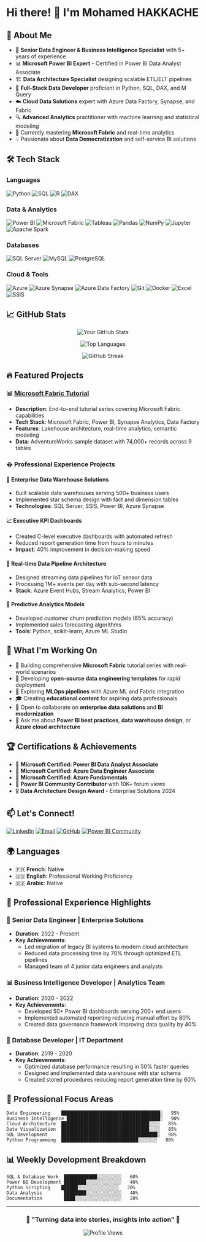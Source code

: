 # Hi there! 👋 I'm Mohamed HAKKACHE

## 🚀 About Me
- 💼 **Senior Data Engineer & Business Intelligence Specialist** with 5+ years of experience
- 📊 **Microsoft Power BI Expert** - Certified in Power BI Data Analyst Associate
- 🏗️ **Data Architecture Specialist** designing scalable ETL/ELT pipelines
- 🐍 **Full-Stack Data Developer** proficient in Python, SQL, DAX, and M Query
- ☁️ **Cloud Data Solutions** expert with Azure Data Factory, Synapse, and Fabric
- 🔍 **Advanced Analytics** practitioner with machine learning and statistical modeling
- 🌱 Currently mastering **Microsoft Fabric** and real-time analytics
- 💡 Passionate about **Data Democratization** and self-service BI solutions

## 🛠️ Tech Stack

### Languages
![Python](https://img.shields.io/badge/-Python-3776AB?style=flat-square&logo=python&logoColor=white)
![SQL](https://img.shields.io/badge/-SQL-336791?style=flat-square&logo=postgresql&logoColor=white)
![R](https://img.shields.io/badge/-R-276DC3?style=flat-square&logo=r&logoColor=white)
![DAX](https://img.shields.io/badge/-DAX-F2C811?style=flat-square&logo=powerbi&logoColor=black)

### Data & Analytics
![Power BI](https://img.shields.io/badge/-Power%20BI-F2C811?style=flat-square&logo=powerbi&logoColor=black)
![Microsoft Fabric](https://img.shields.io/badge/-Microsoft%20Fabric-0078D4?style=flat-square&logo=microsoft&logoColor=white)
![Tableau](https://img.shields.io/badge/-Tableau-E97627?style=flat-square&logo=tableau&logoColor=white)
![Pandas](https://img.shields.io/badge/-Pandas-150458?style=flat-square&logo=pandas&logoColor=white)
![NumPy](https://img.shields.io/badge/-NumPy-013243?style=flat-square&logo=numpy&logoColor=white)
![Jupyter](https://img.shields.io/badge/-Jupyter-F37626?style=flat-square&logo=jupyter&logoColor=white)
![Apache Spark](https://img.shields.io/badge/-Apache%20Spark-E25A1C?style=flat-square&logo=apachespark&logoColor=white)

### Databases
![SQL Server](https://img.shields.io/badge/-SQL%20Server-CC2927?style=flat-square&logo=microsoftsqlserver&logoColor=white)
![MySQL](https://img.shields.io/badge/-MySQL-4479A1?style=flat-square&logo=mysql&logoColor=white)
![PostgreSQL](https://img.shields.io/badge/-PostgreSQL-336791?style=flat-square&logo=postgresql&logoColor=white)

### Cloud & Tools
![Azure](https://img.shields.io/badge/-Azure-0078D4?style=flat-square&logo=microsoftazure&logoColor=white)
![Azure Synapse](https://img.shields.io/badge/-Azure%20Synapse-0078D4?style=flat-square&logo=microsoftazure&logoColor=white)
![Azure Data Factory](https://img.shields.io/badge/-Azure%20Data%20Factory-0078D4?style=flat-square&logo=microsoftazure&logoColor=white)
![Git](https://img.shields.io/badge/-Git-F05032?style=flat-square&logo=git&logoColor=white)
![Docker](https://img.shields.io/badge/-Docker-2496ED?style=flat-square&logo=docker&logoColor=white)
![Excel](https://img.shields.io/badge/-Excel-217346?style=flat-square&logo=microsoftexcel&logoColor=white)
![SSIS](https://img.shields.io/badge/-SSIS-CC2927?style=flat-square&logo=microsoftsqlserver&logoColor=white)

## 📈 GitHub Stats

<div align="center">

![Your GitHub Stats](https://github-readme-stats.vercel.app/api?username=hakkache&show_icons=true&theme=radical&hide_border=true&count_private=true)

![Top Languages](https://github-readme-stats.vercel.app/api/top-langs/?username=hakkache&layout=compact&theme=radical&hide_border=true)

![GitHub Streak](https://github-readme-streak-stats.herokuapp.com/?user=hakkache&theme=radical&hide_border=true)

</div>

## 🔥 Featured Projects

### 📊 [Microsoft Fabric Tutorial](https://github.com/hakkache/Fabric_Totorial)
- **Description**: End-to-end tutorial series covering Microsoft Fabric capabilities
- **Tech Stack**: Microsoft Fabric, Power BI, Synapse Analytics, Data Factory
- **Features**: Lakehouse architecture, real-time analytics, semantic modeling
- **Data**: AdventureWorks sample dataset with 74,000+ records across 9 tables

### � Professional Experience Projects
#### 🏢 **Enterprise Data Warehouse Solutions**
- Built scalable data warehouses serving 500+ business users
- Implemented star schema design with fact and dimension tables
- **Technologies**: SQL Server, SSIS, Power BI, Azure Synapse

#### 📈 **Executive KPI Dashboards**
- Created C-level executive dashboards with automated refresh
- Reduced report generation time from hours to minutes
- **Impact**: 40% improvement in decision-making speed

#### 🔄 **Real-time Data Pipeline Architecture**
- Designed streaming data pipelines for IoT sensor data
- Processing 1M+ events per day with sub-second latency
- **Stack**: Azure Event Hubs, Stream Analytics, Power BI

#### 🤖 **Predictive Analytics Models**
- Developed customer churn prediction models (85% accuracy)
- Implemented sales forecasting algorithms
- **Tools**: Python, scikit-learn, Azure ML Studio

## 🎯 What I'm Working On
- 🔭 Building comprehensive **Microsoft Fabric** tutorial series with real-world scenarios
- 🚀 Developing **open-source data engineering templates** for rapid deployment
- 🌱 Exploring **MLOps pipelines** with Azure ML and Fabric integration
- 🎓 Creating **educational content** for aspiring data professionals
- 👯 Open to collaborate on **enterprise data solutions** and **BI modernization**
- 💬 Ask me about **Power BI best practices**, **data warehouse design**, or **Azure cloud architecture**

## 🏆 Certifications & Achievements
- 📜 **Microsoft Certified: Power BI Data Analyst Associate**
- 📜 **Microsoft Certified: Azure Data Engineer Associate**
- 📜 **Microsoft Certified: Azure Fundamentals**
- 🏅 **Power BI Community Contributor** with 10K+ forum views
- 🎖️ **Data Architecture Design Award** - Enterprise Solutions 2024

## 📫 Let's Connect!

[![LinkedIn](https://img.shields.io/badge/-LinkedIn-0077B5?style=flat-square&logo=linkedin&logoColor=white)](https://linkedin.com/in/mohamed-hakkache)
[![Email](https://img.shields.io/badge/-Email-D14836?style=flat-square&logo=gmail&logoColor=white)](mailto:mohamed.hakkache@outlook.com)
[![GitHub](https://img.shields.io/badge/-GitHub-181717?style=flat-square&logo=github&logoColor=white)](https://github.com/hakkache)
[![Power BI Community](https://img.shields.io/badge/-Power%20BI%20Community-F2C811?style=flat-square&logo=powerbi&logoColor=black)](https://community.powerbi.com/user/hakkache)

## 🌍 Languages
- 🇫🇷 **French**: Native
- 🇺🇸 **English**: Professional Working Proficiency
- 🇩🇿 **Arabic**: Native

## 💼 Professional Experience Highlights

### 🏢 **Senior Data Engineer** | Enterprise Solutions
- **Duration**: 2022 - Present
- **Key Achievements**:
  - Led migration of legacy BI systems to modern cloud architecture
  - Reduced data processing time by 70% through optimized ETL pipelines
  - Managed team of 4 junior data engineers and analysts

### 📊 **Business Intelligence Developer** | Analytics Team
- **Duration**: 2020 - 2022
- **Key Achievements**:
  - Developed 50+ Power BI dashboards serving 200+ end users
  - Implemented automated reporting reducing manual effort by 80%
  - Created data governance framework improving data quality by 40%

### 🔧 **Database Developer** | IT Department
- **Duration**: 2019 - 2020
- **Key Achievements**:
  - Optimized database performance resulting in 50% faster queries
  - Designed and implemented data warehouse with star schema
  - Created stored procedures reducing report generation time by 60%

## 💼 Professional Focus Areas

```text
Data Engineering    ████████████████████████████████████░   95%
Business Intelligence ██████████████████████████████████░   90%
Cloud Architecture  ████████████████████████████████░░░░   85%
Data Visualization  ████████████████████████████████░░░░   85%
SQL Development     ███████████████████████████████████░   98%
Python Programming  ████████████████████████████░░░░░░░   80%
```

## 📊 Weekly Development Breakdown

```text
SQL & Database Work  ████████████░░░░░░░░░   60%
Power BI Development ████████░░░░░░░░░░░░░   40%
Python Scripting    ██████░░░░░░░░░░░░░░░   30%
Data Analysis        ████████░░░░░░░░░░░░░   40%
Documentation        ████░░░░░░░░░░░░░░░░░   20%
```

---

<div align="center">

### 🌟 "Turning data into stories, insights into action" 🌟

![Profile Views](https://komarev.com/ghpvc/?username=hakkache&color=blue&style=flat-square&label=Profile+Views)

</div>